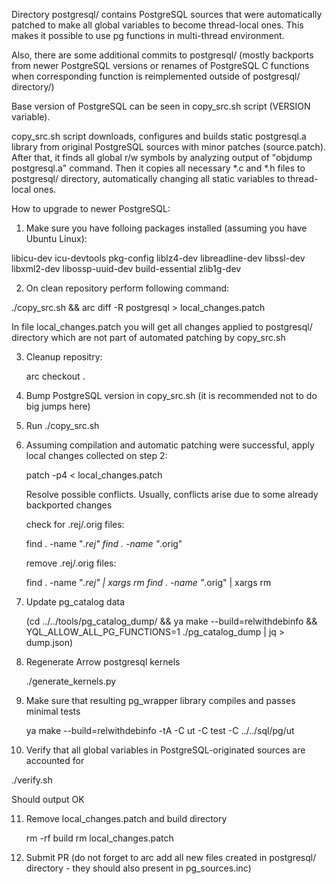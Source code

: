 
Directory postgresql/ contains PostgreSQL sources that were automatically patched to make all global variables to become thread-local ones.
This makes it possible to use pg functions in multi-thread environment.

Also, there are some additional commits to postgresql/ (mostly backports from newer PostgreSQL versions
or renames of PostgreSQL C functions when corresponding function is reimplemented outside of postgresql/ directory/)

Base version of PostgreSQL can be seen in copy_src.sh script (VERSION variable).

copy_src.sh script downloads, configures and builds static postgresql.a library from original PostgreSQL sources with minor patches (source.patch).
After that, it finds all global r/w symbols by analyzing output of "objdump postgresql.a" command.
Then it copies all necessary *.c and *.h files to postgresql/ directory, automatically changing all static variables to thread-local ones.

How to upgrade to newer PostgreSQL:

1. Make sure you have folloing packages installed (assuming you have Ubuntu Linux):

libicu-dev
icu-devtools
pkg-config
liblz4-dev
libreadline-dev
libssl-dev
libxml2-dev
libossp-uuid-dev
build-essential
zlib1g-dev

2. On clean repository perform following command:

  ./copy_src.sh && arc diff -R postgresql  > local_changes.patch

  In file local_changes.patch you will get all changes applied to postgresql/ directory which are not part of automated patching by copy_src.sh

3. Cleanup repositry:

   arc checkout .

4. Bump PostgreSQL version in copy_src.sh (it is recommended not to do big jumps here)

5. Run ./copy_src.sh

6. Assuming compilation and automatic patching were successful, apply local changes collected on step 2:

   patch -p4 < local_changes.patch

   Resolve possible conflicts. Usually, conflicts arise due to some already backported changes

   check for .rej/.orig files:

   find . -name "*.rej"
   find . -name "*.orig"

   remove .rej/.orig files:

   find . -name "*.rej" | xargs rm
   find . -name "*.orig" | xargs rm

7. Update pg_catalog data

   (cd ../../tools/pg_catalog_dump/ && ya make --build=relwithdebinfo && YQL_ALLOW_ALL_PG_FUNCTIONS=1 ./pg_catalog_dump | jq > dump.json)

8. Regenerate Arrow postgresql kernels

   ./generate_kernels.py

9. Make sure that resulting pg_wrapper library compiles and passes minimal tests

   ya make --build=relwithdebinfo -tA -C ut -C test -C ../../sql/pg/ut

10. Verify that all global variables in PostgreSQL-originated sources are accounted for

   ./verify.sh

   Should output OK

11. Remove local_changes.patch and build directory

    rm -rf build
    rm local_changes.patch

12. Submit PR (do not forget to arc add all new files created in postgresql/ directory - they should also present in pg_sources.inc)

